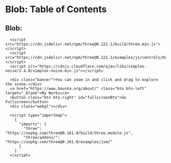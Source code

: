 <!--~~~~~~~~~~~~~~~~~~~~~~~~~~~~~~~~~~~~~~~~~~~~~~~~~~~~~~~~~~~~~~~~~~~~~~~~~~~~~~~~~~~~~~~~~~~~-->
<!--~~~~~~~~~~~~~~~~~~~~~~~~~~~~~~ readme.md of <blob.bauska.org> ~~~~~~~~~~~~~~~~~~~~~~~~~~~~~~-->
<!--~~~~~~~~~~~~~~~~~~~~~~~~~~~~~~~~~~~~~~~~~~~~~~~~~~~~~~~~~~~~~~~~~~~~~~~~~~~~~~~~~~~~~~~~~~~~-->
<h1><a id="toc">Blob: Table of Contents</a></h1>
<!--~~~~~~~~~~~~~~~~~~~~~~~~~~~~~~~~~~~~~~~~~~-->
<h2>Blob:</h2>
<!--~~~~~~~~~~~~~~~~~~~~~~~~~~~~~~~~~~~~~~~~~~-->
<!--~~~~~~~~~~~~~~~~~~~~~~~~~~~~~~ readme.md of <blob.bauska.org> ~~~~~~~~~~~~~~~~~~~~~~~~~~~~~~-->
  <!-- blob.js -->
  <script src="/js/blob.js"></script>

  <!-- external resources -->
```
  <script src="https://cdn.jsdelivr.net/npm/three@0.121.1/build/three.min.js"></script>
  <script src="https://cdn.jsdelivr.net/npm/three@0.121.1/examples/js/controls/OrbitControls.js"></script>
  <script src="https://cdnjs.cloudflare.com/ajax/libs/simplex-noise/2.4.0/simplex-noise.min.js"></script>
```

  <!-- my 'about' site -->
```
  <div class="banner">You can zoom in and click and drag to explore the scene.</div>
  <a href="https://www.bauska.org/about/" class="btn btn-left" target="_blank">My Works</a>
  <button class="btn btn-right" id="fullscreenBtn">Go Fullscreen</button>
  <div class="webgl"></div>
```
```
  <script type="importmap">
    {
      "imports": {
        "three": "https://unpkg.com/three@0.161.0/build/three.module.js",
        "three/addons/": "https://unpkg.com/three@0.161.0/examples/jsm/"
      }
    }
  </script>
```

